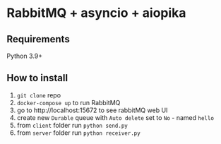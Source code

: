 # RabbitMQ + asyncio + aiopika 

## Requirements
Python 3.9+

## How to install

1. `git clone` repo
2. `docker-compose up` to run RabbitMQ
3. go to http://localhost:15672 to see rabbitMQ web UI
4. create new `Durable` queue with `Auto delete` set to `No` - named `hello`
5. from `client` folder run `python send.py`
6. from `server` folder run `python receiver.py`